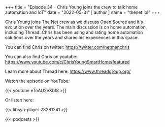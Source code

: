 +++
title = "Episode 34 - Chris Young joins the crew to talk home automation and IoT"
date = "2022-05-31"
[ author ]
  name = "thenet.lol"
+++

Chris Young joins The Net crew as we discuss Open Source and it's evolution
over the years. The main discussion is on home automation, including Thread.
Chris has been using and rating home automation solutions over the years and
shares his experiences in this space.

You can find Chris on twitter: https://twitter.com/netmanchris

You can also find Chris on youtube: https://www.youtube.com/c/ChrisYoungSmartHome/featured

Learn more about Thread here: https://www.threadgroup.org/

Watch the episode on YouTube:

{{< youtube eTnAU2eXbt8 >}}

Or listen here:

{{< libsyn-player 23281241 >}}

{{< podcasts >}}
